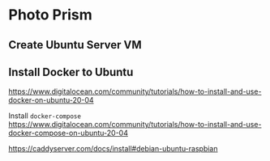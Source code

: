 # Photo Prism

## Create Ubuntu Server VM

## Install Docker to Ubuntu

https://www.digitalocean.com/community/tutorials/how-to-install-and-use-docker-on-ubuntu-20-04

Install `docker-compose` 
https://www.digitalocean.com/community/tutorials/how-to-install-and-use-docker-compose-on-ubuntu-20-04


https://caddyserver.com/docs/install#debian-ubuntu-raspbian